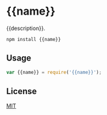 # {{name}}

{{description}}.

	npm install {{name}}

## Usage

```javascript
var {{name}} = require('{{name}}');
```

## License

[MIT](http://opensource.org/licenses/MIT)
